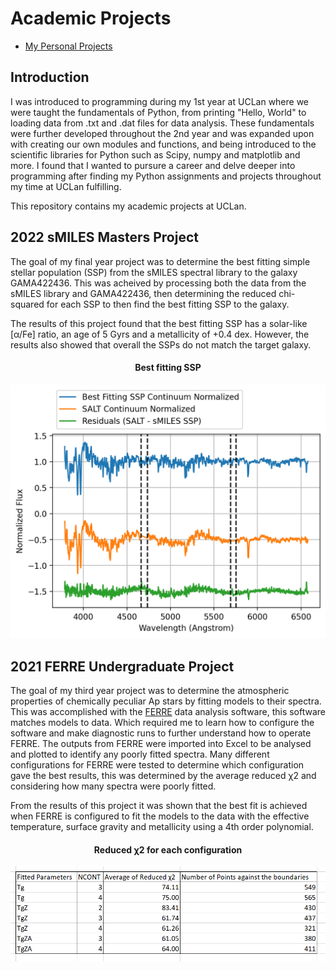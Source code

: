 # Academic Projects

- [My Personal Projects](https://github.com/ohughes1207/Personal_Projects)

## Introduction

I was introduced to programming during my 1st year at UCLan where we were taught the fundamentals of Python, from printing "Hello, World" to loading data from .txt and .dat files for data analysis. These fundamentals were further developed throughout the 2nd year and was expanded upon with creating our own modules and functions, and being introduced to the scientific libraries for Python such as Scipy, numpy and matplotlib and more. I found that I wanted to pursure a career and delve deeper into programming after finding my Python assignments and projects throughout my time at UCLan fulfilling.

This repository contains my academic projects at UCLan.

## 2022 sMILES Masters Project

The goal of my final year project was to determine the best fitting simple stellar population (SSP) from the sMILES spectral library to the galaxy GAMA422436. This was acheived by processing both the data from the sMILES library and GAMA422436, then determining the reduced chi-squared for each SSP to then find the best fitting SSP to the galaxy.

The results of this project found that the best fitting SSP has a solar-like \[α/Fe\] ratio, an age of 5 Gyrs and a metallicity of +0.4 dex. However, the results also showed that overall the SSPs do not match the target galaxy.

<h4 align=center> Best fitting SSP </h4>

![](https://raw.githubusercontent.com/ohughes1207/Academic_Projects/main/2022_sMILES_Masters_Project/figs/aFep00_best_fit.png)

## 2021 FERRE Undergraduate Project

The goal of my third year project was to determine the atmospheric properties of chemically peculiar Ap stars by fitting models to their spectra. This was accomplished with the [FERRE](https://github.com/callendeprieto/ferre) data analysis software, this software matches models to data. Which required me to learn how to configure the software and make diagnostic runs to further understand how to operate FERRE. The outputs from FERRE were imported into Excel to be analysed and plotted to identify any poorly fitted spectra. Many different configurations for FERRE were tested to determine which configuration gave the best results, this was determined by the average reduced χ2 and considering how many spectra were poorly fitted.

From the results of this project it was shown that the best fit is achieved when FERRE is configured to fit the models to the data with the effective temperature, surface gravity and metallicity using a 4th order polynomial.

<h4 align=center> Reduced χ2 for each configuration </h4>

![](https://raw.githubusercontent.com/ohughes1207/Academic_Projects/main/2021_FERRE_Undergraduate_Project/figs/ncont%20param%20table.PNG)

